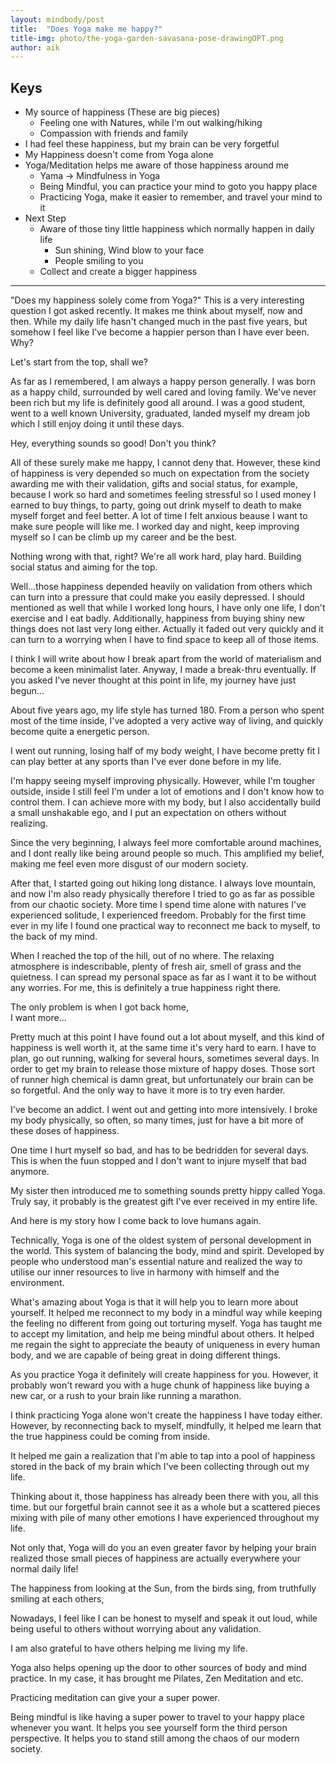 ```yaml
---
layout: mindbody/post
title:  "Does Yoga make me happy?"
title-img: photo/the-yoga-garden-savasana-pose-drawingOPT.png
author: aik
---
```


## Keys
- My source of happiness (These are big pieces)
    - Feeling one with Natures, while I'm out walking/hiking
    - Compassion with friends and family
- I had feel these happiness, but my brain can be very forgetful
- My Happiness doesn't come from Yoga alone
- Yoga/Meditation helps me aware of those happiness around me
    - Yama -> Mindfulness in Yoga
    - Being Mindful, you can practice your mind to goto you happy place
    - Practicing Yoga, make it easier to remember, and travel your mind to it
- Next Step
    - Aware of those tiny little happiness which normally happen in daily life
        - Sun shining, Wind blow to your face
        - People smiling to you
    - Collect and create a bigger happiness

---
"Does my happiness solely come from Yoga?" This is a very interesting question I got asked recently. It makes me think about myself, now and then. While my daily life hasn't changed much in the past five years, but somehow I feel like I've become a happier person than I have ever been. Why?

Let's start from the top, shall we?

As far as I remembered, I am always a happy person generally. I was born as a happy child, surrounded by well cared and loving family. We've never been rich but my life is definitely good all around. I was a good student, went to a well known University, graduated, landed myself my dream job which I still enjoy doing it until these days. 

Hey, everything sounds so good! Don't you think?  

All of these surely make me happy, I cannot deny that. However, these kind of happiness is very depended so much on expectation from the society awarding me with their validation, gifts and social status, for example, because I work so hard and sometimes feeling stressful so I used money I earned to buy things, to party, going out drink myself to death to make myself forget and feel better. A lot of time I felt anxious beause I want to make sure people will like me. I worked day and night, keep improving myself so I can be climb up my career and be the best.

Nothing wrong with that, right? We're all work hard, play hard. Building social status and aiming for the top.

Well...those happiness depended heavily on validation from others which can turn into a pressure that could make you easily depressed. I should mentioned as well that while I worked long hours, I have only one life, I don't exercise and I eat badly. Additionally, happiness from buying shiny new things does not last very long either. Actually it faded out very quickly and it can turn to a worrying when I have to find space to keep all of those items.

I think I will write about how I break apart from the world of materialism and become a keen minimalist later.
Anyway, I made a break-thru eventually. If you asked I've never thought at this point in life, my journey have just begun...

About five years ago, my life style has turned 180. From a person who spent most of the time inside, I've adopted a very active way of living, and quickly become quite a energetic person.

I went out running, losing half of my body weight, I have become pretty fit I can play better at any sports than I've ever done before in my life. 

I'm happy seeing myself improving physically. However, while I'm tougher outside, inside I still feel I'm under a lot of emotions and I don't know how to control them. I can achieve more with my body, but I also accidentally build a small unshakable ego, and I put an expectation on others without realizing.

Since the very beginning, I always feel more comfortable around machines, and I dont really like being around people so much. This amplified my belief, making me feel even more disgust of our modern society.   

After that, I started going out hiking long distance. I always love mountain, and now I'm also  ready physically therefore I tried to go as far as possible from our chaotic society. More time I spend time alone with natures I've experienced solitude, I experienced freedom. Probably for the first time ever in my life I found one practical way to reconnect me back to myself, to the back of my mind. 

When I reached the top of the hill, out of no where. The relaxing atmosphere is indescribable, plenty of fresh air, smell of grass and the quietness. I can spread my personal space as far as I want it to be without any worries. For me, this is definitely a true happiness right there. 

The only problem is when I got back home,   
I want more...   

Pretty much at this point I have found out a lot about myself, and this kind of happiness is well worth it, at the same time it's very hard to earn. I have to plan, go out running, walking for several hours, sometimes several days. In order to get my brain to release those mixture of happy doses. Those sort of runner high chemical is damn great, but unfortunately our brain can be so forgetful. And the only way to have it more is to try even harder.

I've become an addict. I went out and getting into more intensively. I broke my body physically, so often, so many times, just for have a bit more of these doses of happiness.

One time I hurt myself so bad, and has to be bedridden for several days. This is when the fuun stopped and I don't want to injure myself that bad anymore.

My sister then introduced me to something sounds pretty hippy called Yoga. Truly say, it probably is the greatest gift I've ever received in my entire life.

And here is my story how I come back to love humans again.

Technically, Yoga is one of the oldest system of personal development in the world. This system of balancing the body, mind and spirit. Developed by people who understood man's essential nature and realized the way to utilise our inner resources to live in harmony with himself and the environment.

What's amazing about Yoga is that it will help you to learn more about yourself. It helped me reconnect to my body in a mindful way while keeping the feeling no different from going out torturing myself. Yoga has taught me to accept my limitation, and help me being mindful about others. It helped me regain the sight to appreciate the beauty of uniqueness in every human body, and we are capable of being great in doing different things.  

As you practice Yoga it definitely will create happiness for you. However, it probably won't reward you with a huge chunk of happiness like buying a new car, or a rush to your brain like running a marathon.

I think practicing Yoga alone won't create the happiness I have today either. However, by reconnecting back to myself, mindfully, it helped me learn that the true happiness could be coming from inside.

It helped me gain a realization that I'm able to tap into a pool of happiness stored in the back of my brain which I've been collecting through out my life.

Thinking about it, those happiness has already been there with you, all this time. but our forgetful brain cannot see it as a whole but a scattered pieces mixing with pile of many other emotions I have experienced throughout my life. 

Not only that, Yoga will do you an even greater favor by helping your brain realized those small pieces of happiness are actually everywhere your normal daily life!

The happiness from looking at the Sun, 
from the birds sing,
from truthfully smiling at each others,

Nowadays, I feel like I can be honest to myself and speak it out loud, while being useful to others without worrying about any validation.

I am also grateful to have others helping me living my life. 

Yoga also helps opening up the door to other sources of body and mind practice. In my case, it has brought me Pilates, Zen Meditation and etc.

Practicing meditation can give your a super power.

Being mindful is like having a super power to travel to your happy place whenever you want. It helps you see yourself form the third person perspective. It helps you to stand still among the chaos of our modern society.





